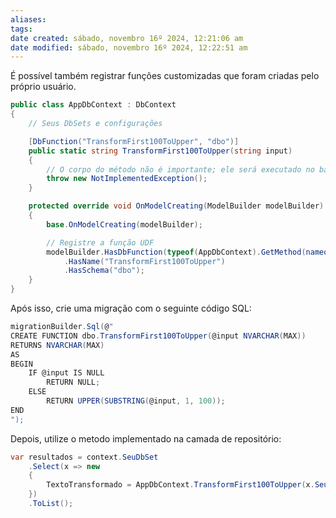 ```yaml
---
aliases: 
tags: 
date created: sábado, novembro 16º 2024, 12:21:06 am
date modified: sábado, novembro 16º 2024, 12:22:51 am
---
```

É possível também registrar funções customizadas que foram criadas pelo próprio usuário.

```cs
public class AppDbContext : DbContext
{
    // Seus DbSets e configurações

    [DbFunction("TransformFirst100ToUpper", "dbo")]
    public static string TransformFirst100ToUpper(string input)
    {
        // O corpo do método não é importante; ele será executado no banco de dados
        throw new NotImplementedException();
    }

    protected override void OnModelCreating(ModelBuilder modelBuilder)
    {
        base.OnModelCreating(modelBuilder);

        // Registre a função UDF
        modelBuilder.HasDbFunction(typeof(AppDbContext).GetMethod(nameof(TransformFirst100ToUpper)))
            .HasName("TransformFirst100ToUpper")
            .HasSchema("dbo");
    }
}
```

Após isso, crie uma migração com o seguinte código SQL:

```cs
migrationBuilder.Sql(@"
CREATE FUNCTION dbo.TransformFirst100ToUpper(@input NVARCHAR(MAX))
RETURNS NVARCHAR(MAX)
AS
BEGIN
    IF @input IS NULL
        RETURN NULL;
    ELSE
        RETURN UPPER(SUBSTRING(@input, 1, 100));
END
");

```

Depois, utilize o metodo implementado na camada de repositório:

```cs
var resultados = context.SeuDbSet
    .Select(x => new
    {
        TextoTransformado = AppDbContext.TransformFirst100ToUpper(x.SeuCampoTexto)
    })
    .ToList();
```